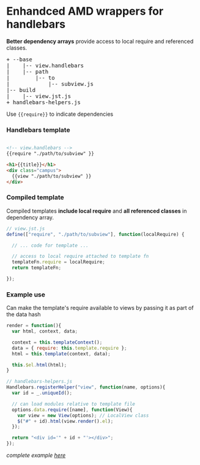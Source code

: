 # Enhandced AMD wrappers for handlebars

**Better dependency arrays** provide access to local require and referenced classes.

<pre>
+ --base
|    |-- view.handlebars
|    |-- path
|        |-- to
|            |-- subview.js
|-- build
|    |-- view.jst.js
+ handlebars-helpers.js
</pre>

Use `{{require}}` to indicate dependencies

### Handlebars template

```html

<!-- view.handlebars -->
{{require "./path/to/subview" }}

<h1>{{title}}</h1>
<div class="campus">
  {{view "./path/to/subview" }}
</div>
```

### Compiled template
Compiled templates **include local require** and **all referenced classes** in dependency array.

```javascript
// view.jst.js
define(["require", "./path/to/subview"], function(localRequire) {

  // ... code for template ...

  // access to local require attached to template fn
  templateFn.require = localRequire;
  return templateFn;

});
```
### Example use

Can make the template's require available to views by passing it as part of the data hash

```javascript
render = function(){
  var html, context, data;

  context = this.templateContext();
  data = { require: this.template.require };
  html = this.template(context, data);

  this.$el.html(html);
}
```

```javascript
// handlebars-helpers.js
Handlebars.registerHelper("view", function(name, options){
  var id = _.uniqueId();

  // can load modules relative to template file
  options.data.require([name], function(View){
    var view = new View(options); // LocalView class
    $("#" + id).html(view.render().el);
  });

  return "<div id='" + id + "'></div>";
});

```

*complete example [here](https://github.com/will-ob/backbone-handlebars-amd/blob/master/src/backbone_handlebars.coffee)*

